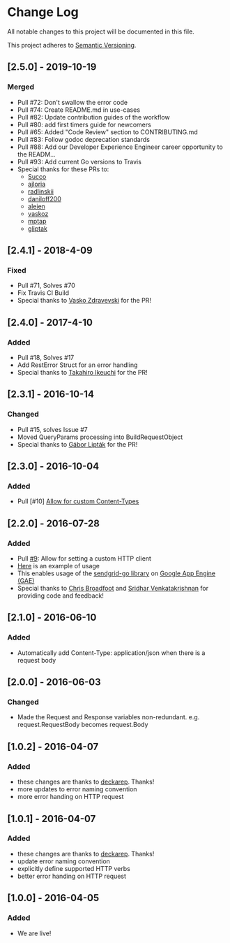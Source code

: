 # Change Log
All notable changes to this project will be documented in this file.

This project adheres to [Semantic Versioning](http://semver.org/).

## [2.5.0] - 2019-10-19
### Merged
- Pull #72: Don't swallow the error code
- Pull #74: Create README.md in use-cases
- Pull #82: Update contribution guides of the workflow
- Pull #80: add first timers guide for newcomers
- Pull #65: Added "Code Review" section to CONTRIBUTING.md
- Pull #83: Follow godoc deprecation standards
- Pull #88: Add our Developer Experience Engineer career opportunity to the READM…
- Pull #93: Add current Go versions to Travis
- Special thanks for these PRs to:
    - [Succo](//github.com/Succo)
    - [ajloria](//github.com/ajloria)
    - [radlinskii](//github.com/radlinskii)
    - [daniloff200](//github.com/daniloff200)
    - [aleien](//github.com/aleien)
    - [vaskoz](//github.com/vaskoz)
    - [mptap](//github.com/mptap)
    - [gliptak](//github.com/gliptak)

## [2.4.1] - 2018-4-09
### Fixed
- Pull #71, Solves #70
- Fix Travis CI Build
- Special thanks to [Vasko Zdravevski](https://github.com/vaskoz) for the PR!

## [2.4.0] - 2017-4-10
### Added
- Pull #18, Solves #17
- Add RestError Struct for an error handling
- Special thanks to [Takahiro Ikeuchi](https://github.com/iktakahiro) for the PR!

## [2.3.1] - 2016-10-14
### Changed
- Pull #15, solves Issue #7
- Moved QueryParams processing into BuildRequestObject
- Special thanks to [Gábor Lipták](https://github.com/gliptak) for the PR!

## [2.3.0] - 2016-10-04
### Added
- Pull [#10] [Allow for custom Content-Types](https://github.com/sendgrid/rest/issues/10)

## [2.2.0] - 2016-07-28
### Added
- Pull [#9](https://github.com/sendgrid/rest/pull/9): Allow for setting a custom HTTP client
- [Here](https://github.com/sendgrid/rest/blob/master/rest_test.go#L127) is an example of usage
- This enables usage of the [sendgrid-go library](https://github.com/sendgrid/sendgrid-go) on [Google App Engine (GAE)](https://cloud.google.com/appengine/)
- Special thanks to [Chris Broadfoot](https://github.com/broady) and [Sridhar Venkatakrishnan](https://github.com/sridharv) for providing code and feedback!

## [2.1.0] - 2016-06-10
### Added
- Automatically add Content-Type: application/json when there is a request body

## [2.0.0] - 2016-06-03
### Changed
- Made the Request and Response variables non-redundant. e.g. request.RequestBody becomes request.Body

## [1.0.2] - 2016-04-07
### Added
- these changes are thanks to [deckarep](https://github.com/deckarep). Thanks!
- more updates to error naming convention
- more error handing on HTTP request

## [1.0.1] - 2016-04-07
### Added
- these changes are thanks to [deckarep](https://github.com/deckarep). Thanks!
- update error naming convention
- explicitly define supported HTTP verbs
- better error handing on HTTP request

## [1.0.0] - 2016-04-05
### Added
- We are live!
